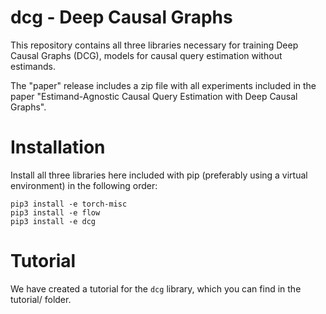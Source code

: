 # dcg - Deep Causal Graphs

This repository contains all three libraries necessary for training Deep Causal Graphs (DCG),
models for causal query estimation without estimands.

The "paper" release includes a zip file with all experiments included in the paper
"Estimand-Agnostic Causal Query Estimation with Deep Causal Graphs".


# Installation

Install all three libraries here included with pip (preferably using a virtual environment) in the following order:

```
pip3 install -e torch-misc
pip3 install -e flow
pip3 install -e dcg
```


# Tutorial

We have created a tutorial for the ```dcg``` library, which you can find in the tutorial/ folder.
